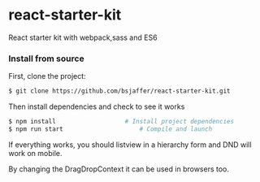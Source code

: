 # react-starter-kit
React starter kit with webpack,sass and ES6

### Install from source

First, clone the project:

```bash
$ git clone https://github.com/bsjaffer/react-starter-kit.git
```

Then install dependencies and check to see it works

```bash
$ npm install                   # Install project dependencies
$ npm run start                     # Compile and launch
```
If everything works, you should listview in a hierarchy form and DND will work on mobile.

By changing  the DragDropContext it can be used in browsers too.
